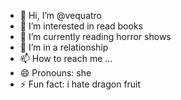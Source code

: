- 👋 Hi, I’m @vequatro
- 👀 I’m interested in read books
- 🌱 I’m currently reading horror shows
- 💞️ I’m in a relationship
- 📫 How to reach me ...
- 😄 Pronouns: she
- ⚡ Fun fact: i hate dragon fruit

<!---
vequatro/vequatro is a ✨ special ✨ repository because its `README.md` (this file) appears on your GitHub profile.
You can click the Preview link to take a look at your changes.
--->
